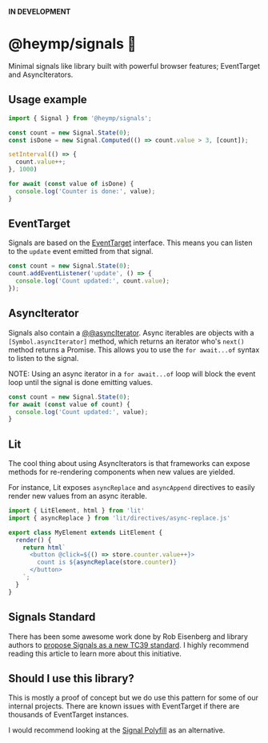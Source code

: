 **IN DEVELOPMENT**

# @heymp/signals 🚦

Minimal signals like library built with powerful browser features;
EventTarget and AsyncIterators.

## Usage example

```js
import { Signal } from '@heymp/signals';

const count = new Signal.State(0);
const isDone = new Signal.Computed(() => count.value > 3, [count]);

setInterval(() => {
  count.value++;
}, 1000)

for await (const value of isDone) {
  console.log('Counter is done:', value);
}
```

## EventTarget

Signals are based on the [EventTarget](https://developer.mozilla.org/en-US/docs/Web/API/EventTarget)
interface. This means you can listen to the `update` event emitted from that signal.

```js
const count = new Signal.State(0);
count.addEventListener('update', () => {
  console.log('Count updated:', count.value);
});
```

## AsyncIterator

Signals also contain a [@@asyncIterator](https://developer.mozilla.org/en-US/docs/Web/JavaScript/Reference/Global_Objects/Symbol/iterator).
Async iterables are objects with a `[Symbol.asyncIterator]` method, which
returns an iterator who's `next()` method returns a Promise. This allows you
to use the `for await...of` syntax to listen to the signal.

NOTE: Using an async iterator in a `for await...of` loop will block the event loop
until the signal is done emitting values.

```js
const count = new Signal.State(0);
for await (const value of count) {
  console.log('Count updated:', value);
}
```


## Lit

The cool thing about using AsyncIterators is that frameworks can expose 
methods for re-rendering components when new values are yielded.

For instance, Lit exposes `asyncReplace` and `asyncAppend` directives
to easily render new values from an async iterable.

```js
import { LitElement, html } from 'lit'
import { asyncReplace } from 'lit/directives/async-replace.js'

export class MyElement extends LitElement {
  render() {
    return html`
      <button @click=${() => store.counter.value++}>
        count is ${asyncReplace(store.counter)}
      </button>
    `;
  }
}
```

## Signals Standard

There has been some awesome work done by Rob Eisenberg and library authors
to [propose Signals as a new TC39 standard](https://eisenbergeffect.medium.com/a-tc39-proposal-for-signals-f0bedd37a335). 
I highly recommend reading this article to learn more about this initiative.

## Should I use this library?

This is mostly a proof of concept but we do use this pattern for
some of our internal projects. There are known issues with EventTarget
if there are thousands of EventTarget instances.

I would recommend looking at the [Signal Polyfill](https://github.com/proposal-signals/proposal-signals/tree/main/packages/signal-polyfill)
as an alternative.
